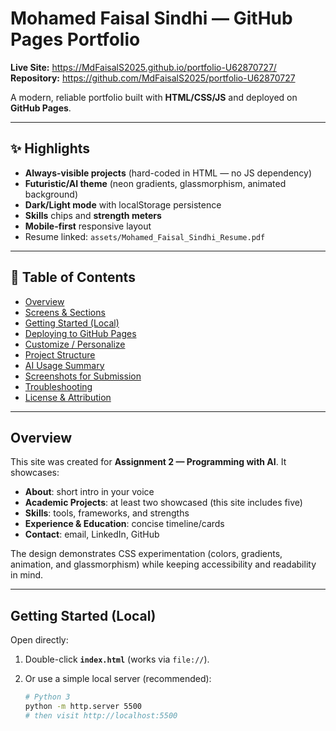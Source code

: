 # Mohamed Faisal Sindhi — GitHub Pages Portfolio

**Live Site:** https://MdFaisalS2025.github.io/portfolio-U62870727/  
**Repository:** https://github.com/MdFaisalS2025/portfolio-U62870727

A modern, reliable portfolio built with **HTML/CSS/JS** and deployed on **GitHub Pages**.  

---

## ✨ Highlights

- **Always-visible projects** (hard-coded in HTML — no JS dependency)
- **Futuristic/AI theme** (neon gradients, glassmorphism, animated background)
- **Dark/Light mode** with localStorage persistence
- **Skills** chips and **strength meters**
- **Mobile-first** responsive layout
- Resume linked: `assets/Mohamed_Faisal_Sindhi_Resume.pdf`

---

## 📑 Table of Contents
- [Overview](#overview)
- [Screens & Sections](#screens--sections)
- [Getting Started (Local)](#getting-started-local)
- [Deploying to GitHub Pages](#deploying-to-github-pages)
- [Customize / Personalize](#customize--personalize)
- [Project Structure](#project-structure)
- [AI Usage Summary](#ai-usage-summary)
- [Screenshots for Submission](#screenshots-for-submission)
- [Troubleshooting](#troubleshooting)
- [License & Attribution](#license--attribution)

---

## Overview

This site was created for **Assignment 2 — Programming with AI**. It showcases:
- **About**: short intro in your voice
- **Academic Projects**: at least two showcased (this site includes five)
- **Skills**: tools, frameworks, and strengths
- **Experience & Education**: concise timeline/cards
- **Contact**: email, LinkedIn, GitHub

The design demonstrates CSS experimentation (colors, gradients, animation, and glassmorphism) while keeping accessibility and readability in mind.


---

## Getting Started (Local)

Open directly:

1. Double-click **`index.html`** (works via `file://`).
2. Or use a simple local server (recommended):

   ```bash
   # Python 3
   python -m http.server 5500
   # then visit http://localhost:5500
